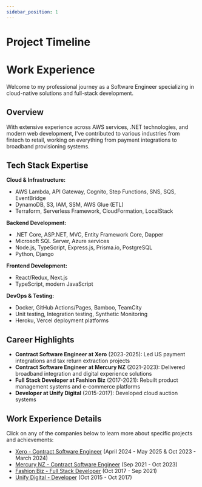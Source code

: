 ```yaml
---
sidebar_position: 1
---
```


# Project Timeline

# Work Experience

Welcome to my professional journey as a Software Engineer specializing in cloud-native solutions and full-stack development.

## Overview

With extensive experience across AWS services, .NET technologies, and modern web development, I've contributed to various industries from fintech to retail, working on everything from payment integrations to broadband provisioning systems.

## Tech Stack Expertise

**Cloud & Infrastructure:**
- AWS Lambda, API Gateway, Cognito, Step Functions, SNS, SQS, EventBridge
- DynamoDB, S3, IAM, SSM, AWS Glue (ETL)
- Terraform, Serverless Framework, CloudFormation, LocalStack

**Backend Development:**
- .NET Core, ASP.NET, MVC, Entity Framework Core, Dapper
- Microsoft SQL Server, Azure services
- Node.js, TypeScript, Express.js, Prisma.io, PostgreSQL
- Python, Django

**Frontend Development:**
- React/Redux, Next.js
- TypeScript, modern JavaScript

**DevOps & Testing:**
- Docker, GitHub Actions/Pages, Bamboo, TeamCity
- Unit testing, Integration testing, Synthetic Monitoring
- Heroku, Vercel deployment platforms

## Career Highlights

- **Contract Software Engineer at Xero** (2023-2025): Led US payment integrations and tax return extraction projects
- **Contract Software Engineer at Mercury NZ** (2021-2023): Delivered broadband integration and digital experience solutions
- **Full Stack Developer at Fashion Biz** (2017-2021): Rebuilt product management systems and e-commerce platforms
- **Developer at Unify Digital** (2015-2017): Developed cloud auction systems

## Work Experience Details

Click on any of the companies below to learn more about specific projects and achievements:

- [Xero - Contract Software Engineer](./xero.md) (April 2024 - May 2025 & Oct 2023 - March 2024)
- [Mercury NZ - Contract Software Engineer](./mercury-nz.md) (Sep 2021 - Oct 2023)
- [Fashion Biz - Full Stack Developer](./fashion-biz.md) (Oct 2017 - Sep 2021)
- [Unify Digital - Developer](./unify-digital.md) (Oct 2015 - Oct 2017)
